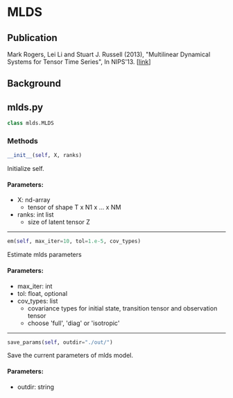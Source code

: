 # MLDS
## Publication
Mark Rogers, Lei Li and Stuart J. Russell (2013), "Multilinear Dynamical Systems for Tensor Time Series", In NIPS'13.
\[[link](http://www.cs.cmu.edu/~leili/mlds/index.html)\]

## Background


## mlds.py
```python
class mlds.MLDS
```

### Methods

```python
__init__(self, X, ranks)
```

Initialize self.
#### Parameters:
  * X: nd-array
    * tensor of shape T x N1 x ... x NM
  * ranks: int list
    * size of latent tensor Z

---
```python
em(self, max_iter=10, tol=1.e-5, cov_types)
```

Estimate mlds parameters
#### Parameters:
  * max_iter: int
  * tol: float, optional
  * cov_types: list
    * covariance types for initial state, transition tensor and observation tensor
    * choose 'full', 'diag' or 'isotropic'

---
```python
save_params(self, outdir="./out/")
```

Save the current parameters of mlds model.
#### Parameters:
  * outdir: string
